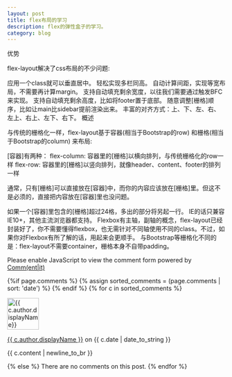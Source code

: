 ```yaml
---
layout: post
title: flex布局的学习
description: flex的弹性盒子的学习。
category: blog
---
```


优势

flex-layout解决了css布局的不少问题:

应用一个class就可以垂直居中。
轻松实现多栏同高。
自动计算间距，实现等宽布局，不需要再计算margin。
支持自动填充剩余宽度，以往我们需要通过触发BFC来实现。
支持自动填充剩余高度，比如将footer置于底部。
随意调整[栅格]顺序，比如让main比sidebar提前渲染出来。
丰富的对齐方式：上、下、左、右、左上、右上、左下、右下。
概述

与传统的栅格化一样，flex-layout基于容器(相当于Bootstrap的row) 和栅格(相当于Bootstrap的column) 来布局:

[容器]有两种： flex-column: 容器里的[栅格]以横向排列，与传统栅格化的row一样 flex-row: 容器里的[栅格]以竖向排列，就像header、content、footer的排列一样

通常，只有[栅格]可以直接放在[容器]中，而你的内容应该放在[栅格]里。但这不是必须的，直接把内容放在[容器]里也没问题。

如果一个[容器]里包含的[栅格]超过24格，多出的部分将另起一行。
IE的话只兼容IE10+，其他主流浏览器都支持。
Flexbox有主轴，副轴的概念，flex-layout已经封装好了，你不需要懂得flexbox，也无需针对不同轴使用不同的class。不过，如果你对Flexbox有所了解的话，用起来会更顺手。
与Bootstrap等栅格化不同的是：flex-layout不需要container，栅格本身不自带padding。








<noscript>Please enable JavaScript to view the comment form powered by <a href="https://commentit.io/">Comm(ent|it)</a></noscript>
<div id="commentit"></div>
<script type="text/javascript">
  /** CONFIGURATION VARIABLES **/
  var commentitUsername = 'ioloveuu';
  var commentitRepo = 'ioloveuu/ioloveuu.github.io';
  var commentitPath = '{{ page.path }}';

  /** DON'T EDIT FOLLOWING LINES **/
  (function() {
      var commentit = document.createElement('script');
      commentit.type = 'text/javascript';
      commentit.async = true;
      commentit.src = 'https://commentit.io/static/embed/dist/commentit.js';
      (document.getElementsByTagName('head')[0] || document.getElementsByTagName('body')[0]).appendChild(commentit);
  })();
</script>
  {%if page.comments %}
  {% assign sorted_comments = (page.comments | sort: 'date') %}
{% endif %}
{% for c in sorted_comments %}
  <div class="media">
    <div class="media-left">
      <img src="{{ c.author.picture }}" alt="{{ c.author.displayName}}" height="73" width="73">
    </div>
    <div class="media-body">
      <p class="text-muted">
        <a href="{{ c.author.url }}">{{ c.author.displayName }}</a>
        on {{ c.date | date_to_string }}
      </p>
      <p>{{ c.content | newline_to_br }}</p>
    </div>
  </div>
{% else %}
  There are no comments on this post.
{% endfor %}
